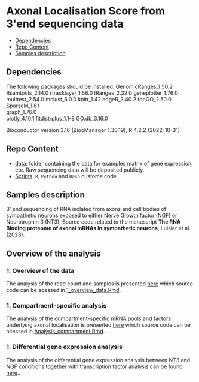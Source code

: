 # Axonal Localisation Score from 3'end sequencing data


-   [Dependencies](#Dependencies)
-   [Repo Content](#Repo-Content)
-   [Samples description](#Samples_description)

## Dependencies
The following packages should be installed:
GenomicRanges_1.50.2
Rsamtools_2.14.0
rtracklayer_1.58.0
IRanges_2.32.0
geneplotter_1.76.0
multtest_2.54.0
mclust_6.0.0
knitr_1.42
edgeR_3.40.2
topGO_2.50.0         
SparseM_1.81         
graph_1.76.0         
plotly_4.10.1
fitdistrplus_1.1-8
GO.db_3.16.0 

Bioconductor version 3.16 (BiocManager 1.30.19), R 4.2.2 (2022-10-31)


## Repo Content
* [data](./data): folder containing the data for examples matrix of gene expression; etc. Raw sequencing data will be deposited publicly.
* [Scripts](./scripts): `R`, `Python` and `Bash` custome code

## Samples description
3’ end sequencing of RNA isolated from axons and cell bodies of sympathetic neurons exposed to either Nerve Growth factor (NGF) or Neurotrophin 3 (NT3). 
Source code related to the manuscript **The RNA Binding proteome of axonal mRNAs in sympathetic neurons**, Luisier et al. (2023).

## Overview of the analysis

### 1. Overview of the data
The analysis of the read count and samples is presented [here](https://htmlpreview.github.io/?https://github.com/RLuisier/AxonLoc/blob/main/1_overview_data.html) which source code can be acessed in [1_overview_data.Rmd](./1_overview_data.Rmd).

### 1. Compartment-specific analysis
The analysis of the compartment-specific mRNA pools and factors underlying axonal localisation is presented [here](https://htmlpreview.github.io/?https://github.com/RLuisier/AxonLoc/blob/main/Analysis_compartment.html) which source code can be acessed in [Analysis_compartment.Rmd](./Analysis_compartment.Rmd).

### 1. Differential gene expression analysis
The analysis of the differential gene expression analysis between NT3 and NGF conditions together with transcription factor analysis can be found [here](https://htmlpreview.github.io/?https://github.com/RLuisier/AxonLoc/blob/main/DGE_cell_body.html)..











